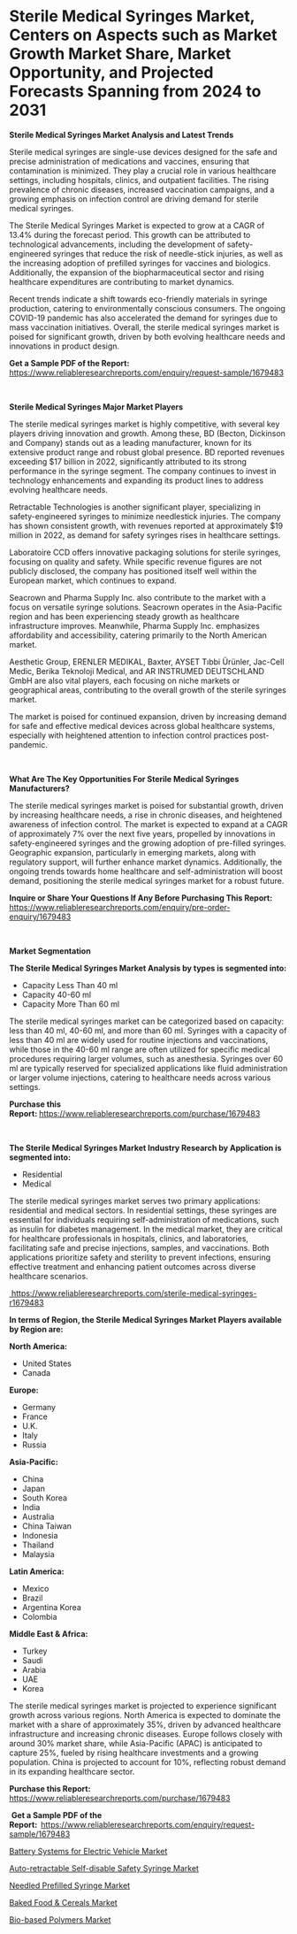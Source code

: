 <p><h1>Sterile Medical Syringes Market, Centers on Aspects such as Market Growth Market Share, Market Opportunity, and Projected Forecasts Spanning from 2024 to 2031</h1></p><p><strong>Sterile Medical Syringes Market Analysis and Latest Trends</strong></p>
<p><p>Sterile medical syringes are single-use devices designed for the safe and precise administration of medications and vaccines, ensuring that contamination is minimized. They play a crucial role in various healthcare settings, including hospitals, clinics, and outpatient facilities. The rising prevalence of chronic diseases, increased vaccination campaigns, and a growing emphasis on infection control are driving demand for sterile medical syringes.</p><p>The Sterile Medical Syringes Market is expected to grow at a CAGR of 13.4% during the forecast period. This growth can be attributed to technological advancements, including the development of safety-engineered syringes that reduce the risk of needle-stick injuries, as well as the increasing adoption of prefilled syringes for vaccines and biologics. Additionally, the expansion of the biopharmaceutical sector and rising healthcare expenditures are contributing to market dynamics.</p><p>Recent trends indicate a shift towards eco-friendly materials in syringe production, catering to environmentally conscious consumers. The ongoing COVID-19 pandemic has also accelerated the demand for syringes due to mass vaccination initiatives. Overall, the sterile medical syringes market is poised for significant growth, driven by both evolving healthcare needs and innovations in product design.</p></p>
<p><strong>Get a Sample PDF of the Report:&nbsp;</strong> <a href="https://www.reliableresearchreports.com/enquiry/request-sample/1679483?utm_campaign=8&utm_medium=2&utm_source=Github&utm_content=ia&utm_term=14102024&utm_id=sterile-medical-syringes">https://www.reliableresearchreports.com/enquiry/request-sample/1679483</a></p>
<p>&nbsp;</p>
<p><strong>Sterile Medical Syringes Major Market Players</strong></p>
<p><p>The sterile medical syringes market is highly competitive, with several key players driving innovation and growth. Among these, BD (Becton, Dickinson and Company) stands out as a leading manufacturer, known for its extensive product range and robust global presence. BD reported revenues exceeding $17 billion in 2022, significantly attributed to its strong performance in the syringe segment. The company continues to invest in technology enhancements and expanding its product lines to address evolving healthcare needs.</p><p>Retractable Technologies is another significant player, specializing in safety-engineered syringes to minimize needlestick injuries. The company has shown consistent growth, with revenues reported at approximately $19 million in 2022, as demand for safety syringes rises in healthcare settings.</p><p>Laboratoire CCD offers innovative packaging solutions for sterile syringes, focusing on quality and safety. While specific revenue figures are not publicly disclosed, the company has positioned itself well within the European market, which continues to expand.</p><p>Seacrown and Pharma Supply Inc. also contribute to the market with a focus on versatile syringe solutions. Seacrown operates in the Asia-Pacific region and has been experiencing steady growth as healthcare infrastructure improves. Meanwhile, Pharma Supply Inc. emphasizes affordability and accessibility, catering primarily to the North American market.</p><p>Aesthetic Group, ERENLER MEDIKAL, Baxter, AYSET Tıbbi Ürünler, Jac-Cell Medic, Berika Teknoloji Medical, and AR INSTRUMED DEUTSCHLAND GmbH are also vital players, each focusing on niche markets or geographical areas, contributing to the overall growth of the sterile syringes market.</p><p>The market is poised for continued expansion, driven by increasing demand for safe and effective medical devices across global healthcare systems, especially with heightened attention to infection control practices post-pandemic.</p></p>
<p>&nbsp;</p>
<p><strong>What Are The Key Opportunities For Sterile Medical Syringes Manufacturers?</strong></p>
<p><p>The sterile medical syringes market is poised for substantial growth, driven by increasing healthcare needs, a rise in chronic diseases, and heightened awareness of infection control. The market is expected to expand at a CAGR of approximately 7% over the next five years, propelled by innovations in safety-engineered syringes and the growing adoption of pre-filled syringes. Geographic expansion, particularly in emerging markets, along with regulatory support, will further enhance market dynamics. Additionally, the ongoing trends towards home healthcare and self-administration will boost demand, positioning the sterile medical syringes market for a robust future.</p></p>
<p><strong>Inquire or Share Your Questions If Any Before Purchasing This Report:</strong> <a href="https://www.reliableresearchreports.com/enquiry/pre-order-enquiry/1679483?utm_campaign=8&utm_medium=2&utm_source=Github&utm_content=ia&utm_term=14102024&utm_id=sterile-medical-syringes">https://www.reliableresearchreports.com/enquiry/pre-order-enquiry/1679483</a></p>
<p>&nbsp;</p>
<p><strong>Market Segmentation</strong></p>
<p><strong>The Sterile Medical Syringes Market Analysis by types is segmented into:</strong></p>
<p><ul><li>Capacity Less Than 40 ml</li><li>Capacity 40-60 ml</li><li>Capacity More Than 60 ml</li></ul></p>
<p><p>The sterile medical syringes market can be categorized based on capacity: less than 40 ml, 40-60 ml, and more than 60 ml. Syringes with a capacity of less than 40 ml are widely used for routine injections and vaccinations, while those in the 40-60 ml range are often utilized for specific medical procedures requiring larger volumes, such as anesthesia. Syringes over 60 ml are typically reserved for specialized applications like fluid administration or larger volume injections, catering to healthcare needs across various settings.</p></p>
<p><strong>Purchase this Report:&nbsp;</strong><a href="https://www.reliableresearchreports.com/purchase/1679483?utm_campaign=8&utm_medium=2&utm_source=Github&utm_content=ia&utm_term=14102024&utm_id=sterile-medical-syringes">https://www.reliableresearchreports.com/purchase/1679483</a></p>
<p>&nbsp;</p>
<p><strong>The Sterile Medical Syringes Market Industry Research by Application is segmented into:</strong></p>
<p><ul><li>Residential</li><li>Medical</li></ul></p>
<p><p>The sterile medical syringes market serves two primary applications: residential and medical sectors. In residential settings, these syringes are essential for individuals requiring self-administration of medications, such as insulin for diabetes management. In the medical market, they are critical for healthcare professionals in hospitals, clinics, and laboratories, facilitating safe and precise injections, samples, and vaccinations. Both applications prioritize safety and sterility to prevent infections, ensuring effective treatment and enhancing patient outcomes across diverse healthcare scenarios.</p></p>
<p><a href="https://www.reliableresearchreports.com/sterile-medical-syringes-r1679483?utm_campaign=8&utm_medium=2&utm_source=Github&utm_content=ia&utm_term=14102024&utm_id=sterile-medical-syringes">&nbsp;https://www.reliableresearchreports.com/sterile-medical-syringes-r1679483</a></p>
<p><strong>In terms of Region, the Sterile Medical Syringes Market Players available by Region are:</strong></p>
<p>
    <p> <strong> North America: </strong>
        <ul>
            <li>United States</li>
            <li>Canada</li>
        </ul>
        </p> 
    <p> <strong> Europe: </strong>
        <ul>
            <li>Germany</li>
            <li>France</li>
            <li>U.K.</li>
            <li>Italy</li>
            <li>Russia</li>
        </ul>
        </p> 
    <p> <strong> Asia-Pacific: </strong>
        <ul>
            <li>China</li>
            <li>Japan</li>
            <li>South Korea</li>
            <li>India</li>
            <li>Australia</li>
            <li>China Taiwan</li>
            <li>Indonesia</li>
            <li>Thailand</li>
            <li>Malaysia</li>
        </ul>
        </p> 
    <p> <strong> Latin America: </strong>
        <ul>
            <li>Mexico</li>
            <li>Brazil</li>
            <li>Argentina Korea</li>
            <li>Colombia</li>
        </ul>
        </p> 
    <p> <strong> Middle East & Africa: </strong>
        <ul>
            <li>Turkey</li>
            <li>Saudi</li>
            <li>Arabia</li>
            <li>UAE</li>
            <li>Korea</li>
        </ul>
    </p>
    </p>
<p><p>The sterile medical syringes market is projected to experience significant growth across various regions. North America is expected to dominate the market with a share of approximately 35%, driven by advanced healthcare infrastructure and increasing chronic diseases. Europe follows closely with around 30% market share, while Asia-Pacific (APAC) is anticipated to capture 25%, fueled by rising healthcare investments and a growing population. China is projected to account for 10%, reflecting robust demand in its expanding healthcare sector.</p></p>
<p><strong>Purchase this Report: </strong><a href="https://www.reliableresearchreports.com/purchase/1679483?utm_campaign=8&utm_medium=2&utm_source=Github&utm_content=ia&utm_term=14102024&utm_id=sterile-medical-syringes">https://www.reliableresearchreports.com/purchase/1679483</a></p>
<p>&nbsp;<strong>Get a Sample PDF of the Report:&nbsp;&nbsp;</strong><a href="https://www.reliableresearchreports.com/enquiry/request-sample/1679483?utm_campaign=8&utm_medium=2&utm_source=Github&utm_content=ia&utm_term=14102024&utm_id=sterile-medical-syringes">https://www.reliableresearchreports.com/enquiry/request-sample/1679483</a></p>
<p><strong></strong></p>
<p><p><a href="https://www.linkedin.com/pulse/strategic-market-insights-global-battery-systems-electric-vehicle-4ldzc?utm_campaign=8&utm_medium=2&utm_source=Github&utm_content=ia&utm_term=14102024&utm_id=sterile-medical-syringes">Battery Systems for Electric Vehicle Market</a></p><p><a href="https://github.com/AshikRahman665/Market-Research-Report-List-1/blob/main/auto-retractable-self-disable-safety-syringe-market.md?utm_campaign=8&utm_medium=2&utm_source=Github&utm_content=ia&utm_term=14102024&utm_id=sterile-medical-syringes">Auto-retractable Self-disable Safety Syringe Market</a></p><p><a href="https://github.com/AfsanaMia652/Market-Research-Report-List-1/blob/main/needled-prefilled-syringe-market.md?utm_campaign=8&utm_medium=2&utm_source=Github&utm_content=ia&utm_term=14102024&utm_id=sterile-medical-syringes">Needled Prefilled Syringe Market</a></p><p><a href="https://www.linkedin.com/pulse/baked-food-cereals-market-innovations-trends-comprehensive-bcjlc?utm_campaign=8&utm_medium=2&utm_source=Github&utm_content=ia&utm_term=14102024&utm_id=sterile-medical-syringes">Baked Food & Cereals Market</a></p><p><a href="https://www.linkedin.com/pulse/bio-based-polymers-market-size-share-trends-analysis-report-qcshc?utm_campaign=8&utm_medium=2&utm_source=Github&utm_content=ia&utm_term=14102024&utm_id=sterile-medical-syringes">Bio-based Polymers Market</a></p></p>